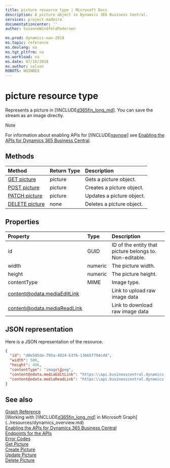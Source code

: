 ```yaml
---
title: picture resource type | Microsoft Docs
description: A picture object in Dynamics 365 Business Central. 
services: project-madeira
documentationcenter: ''
author: SusanneWindfeldPedersen

ms.prod: dynamics-nav-2018
ms.topic: reference
ms.devlang: na
ms.tgt_pltfrm: na
ms.workload: na
ms.date: 07/16/2018
ms.author: solsen
ROBOTS: NOINDEX
---
```


# picture resource type
Represents a picture in [!INCLUDE[d365fin_long_md](../../includes/d365fin_long_md.md)]. You can save the stream as an image directly.

> [!NOTE]  
> For information about enabling APIs for [!INCLUDE[navnow](../../includes/navnow_md.md)] see [Enabling the APIs for Dynamics 365 Business Central](../../enabling-apis-for-dynamics-nav.md).

## Methods

| Method                                                       | Return Type |Description                    |
|:-------------------------------------------------------------|:------------|:------------------------------|
|[GET picture](../api/dynamics_picture_get.md)      |picture|Gets a picture object.   |
|[POST picture](../api/dynamics_create_picture.md)  |picture|Creates a picture object.|
|[PATCH picture](../api/dynamics_picture_update.md) |picture|Updates a picture object.|
|[DELETE picture](../api/dynamics_picture_delete.md)|none         |Deletes a picture object.|


## Properties

| Property                    | Type    | Description                                             |
|:----------------------------|:--------|:--------------------------------------------------------|
| id                          | GUID    | ID of the entity that picture belongs to. Non-editable. |
| width                       | numeric | The picture width.                                      |
| height                      | numeric | The picture height.                                     |
| contentType                 | MIME    | Image type.                                             |
| content@odata.mediaEditLink |         | Link to upload raw image data                           |
| content@odata.mediaReadLink |         | Link to download raw image data                         |

## JSON representation

Here is a JSON representation of the resource.


```json
{
  "id": "d0e5d5da-795a-4924-b376-13665f794cdd",
  "width": 500,
  "height": 496,
  "contentType": "image\jpeg",
  "content@odata.mediaEditLink": "https:\\api.businesscentral.dynamics-tie.com\v1.0\api\beta\companies(55c438d0-2f5c-44a0-9965-20b4923d0bef)\items(d0e5d5da-795a-4924-b376-13665f794cdd)\picture(d0e5d5da-795a-4924-b376-13665f794cdd)\content",
  "content@odata.mediaReadLink": "https:\\api.businesscentral.dynamics-tie.com\v1.0\api\beta\companies(55c438d0-2f5c-44a0-9965-20b4923d0bef)\items(d0e5d5da-795a-4924-b376-13665f794cdd)\picture(d0e5d5da-795a-4924-b376-13665f794cdd)\content"
}
```

## See also
[Graph Reference](../api/dynamics_graph_reference.md)  
[Working with [!INCLUDE[d365fin_long_md](../../includes/d365fin_long_md.md)] in Microsoft Graph](../resources/dynamics_overview.md)  
[Enabling the APIs for Dynamics 365 Business Central](../../enabling-apis-for-dynamics-nav.md)  
[Endpoints for the APIs](../../endpoints-apis-for-dynamics.md)  
[Error Codes](../dynamics_error_codes.md)  
[Get Picture](../api/dynamics_picture_get.md)  
[Create Picture](../api/dynamics_create_picture.md)  
[Update Picture](../api/dynamics_picture_update.md)  
[Delete Picture](../api/dynamics_picture_delete.md)  
